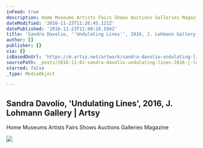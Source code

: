 ```yaml
---
inFeed: true
description: Home Museums Artists Fairs Shows Auctions Galleries Magazine
dateModified: '2016-11-23T11:26:45.121Z'
datePublished: '2016-11-23T11:40:26.594Z'
title: 'Sandra Davolio, ''Undulating Lines'', 2016, J. Lohmann Gallery | Artsy'
author: []
publisher: {}
via: {}
isBasedOnUrl: 'https://m.artsy.net/artwork/sandra-davolio-undulating-lines'
sourcePath: _posts/2016-11-01-sandra-davolio-undulating-lines-2016-j-lohmann-gallery.md
starred: false
_type: MediaObject

---
```

<article style=""><h1>Sandra Davolio, 'Undulating Lines', 2016, J. Lohmann Gallery | Artsy</h1><p>Home Museums Artists Fairs Shows Auctions Galleries Magazine</p><img src="https://d32dm0rphc51dk.cloudfront.net/KOsW3_aSSDONjcR3bA_7Ew/large.jpg" /></article>